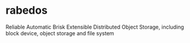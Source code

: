 # rabedos
Reliable Automatic Brisk Extensible Distributed Object Storage, including block device, object storage and file system
